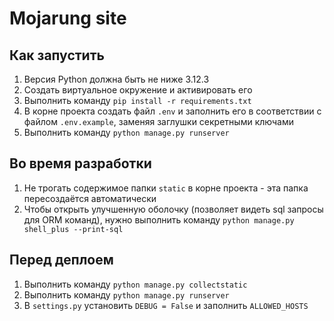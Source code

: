 # Mojarung site

## Как запустить

1. Версия Python должна быть не ниже 3.12.3
2. Создать виртуальное окружение и активировать его
3. Выполнить команду `pip install -r requirements.txt`
4. В корне проекта создать файл `.env` и заполнить его в соответствии с файлом `.env.example`, заменяя заглушки секретными
   ключами
5. Выполнить команду `python manage.py runserver`

## Во время разработки

1. Не трогать содержимое папки `static` в корне проекта - эта папка пересоздаётся автоматически
2. Чтобы открыть улучшенную оболочку (позволяет видеть sql запросы для ORM команд), нужно выполнить команду `python manage.py shell_plus --print-sql`

## Перед деплоем

1. Выполнить команду `python manage.py collectstatic`
2. Выполнить команду `python manage.py runserver`
3. В `settings.py` установить `DEBUG = False` и заполнить `ALLOWED_HOSTS`
